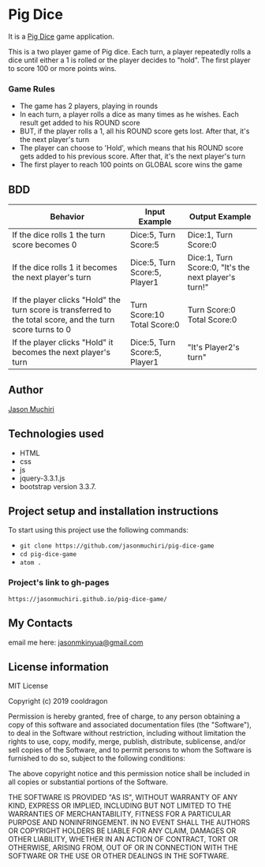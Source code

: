 # Pig Dice

It is a [Pig Dice](https://en.wikipedia.org/wiki/Pig_(dice_game)) game application.

This is a two player game of Pig dice. Each turn, a player repeatedly rolls a dice until either a 1 is rolled or the player decides to "hold". The first player to score 100 or more points wins.

### Game Rules

- The game has 2 players, playing in rounds
- In each turn, a player rolls a dice as many times as he wishes. Each result get added to his ROUND score
- BUT, if the player rolls a 1, all his ROUND score gets lost. After that, it's the next player's turn
- The player can choose to 'Hold', which means that his ROUND score gets added to his previous score. After that, it's the next player's turn
- The first player to reach 100 points on GLOBAL score wins the game

## BDD

|Behavior|Input Example|Output Example|
|--------|-------------|--------------|
|If the dice rolls 1 the turn score becomes 0|Dice:5, Turn Score:5|Dice:1, Turn Score:0|
|If the dice rolls 1 it becomes the next player's turn|Dice:5, Turn Score:5, Player1|Dice:1, Turn Score:0, "It's the next player's turn!"|
|If the player clicks "Hold" the turn score is transferred to the total score, and the turn score turns to 0|Turn Score:10 Total Score:0|Turn Score:0 Total Score:0|
|If the player clicks "Hold" it becomes the next player's turn|Dice:5, Turn Score:5, Player1|"It's Player2's turn"|

## Author

[Jason Muchiri](https://github.com/jasonmuchiri)

## Technologies used

 - HTML
 - css
 - js
 - jquery-3.3.1.js
 - bootstrap version 3.3.7.

## Project setup and installation instructions

To start using this project use the following commands:

- `git clone https://github.com/jasonmuchiri/pig-dice-game`
- `cd pig-dice-game`
- `atom .`

### Project's link to gh-pages

    https://jasonmuchiri.github.io/pig-dice-game/
    
## My Contacts

email me here:
 jasonmkinyua@gmail.com

## License information


MIT License

Copyright (c) 2019 cooldragon

Permission is hereby granted, free of charge, to any person obtaining a copy of this software and associated documentation files (the "Software"), to deal in the Software without restriction, including without limitation the rights to use, copy, modify, merge, publish, distribute, sublicense, and/or sell copies of the Software, and to permit persons to whom the Software is furnished to do so, subject to the following conditions:

The above copyright notice and this permission notice shall be included in all copies or substantial portions of the Software.

THE SOFTWARE IS PROVIDED "AS IS", WITHOUT WARRANTY OF ANY KIND, EXPRESS OR IMPLIED, INCLUDING BUT NOT LIMITED TO THE WARRANTIES OF MERCHANTABILITY, FITNESS FOR A PARTICULAR PURPOSE AND NONINFRINGEMENT. IN NO EVENT SHALL THE AUTHORS OR COPYRIGHT HOLDERS BE LIABLE FOR ANY CLAIM, DAMAGES OR OTHER LIABILITY, WHETHER IN AN ACTION OF CONTRACT, TORT OR OTHERWISE, ARISING FROM, OUT OF OR IN CONNECTION WITH THE SOFTWARE OR THE USE OR OTHER DEALINGS IN THE SOFTWARE.
